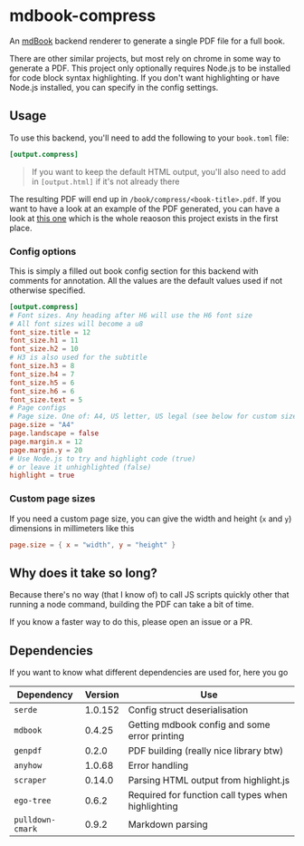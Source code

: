 # mdbook-compress

An [mdBook](https://github.com/rust-lang/mdBook) backend renderer to generate a single PDF file for a full book.

There are other similar projects, but most rely on chrome in some way to generate a PDF. This project only optionally
requires Node.js to be installed for code block syntax highlighting. If you don't want highlighting or have Node.js
installed, you can specify in the config settings.

## Usage

To use this backend, you'll need to add the following to your `book.toml` file:

```toml
[output.compress]
```

> If you want to keep the default HTML output, you'll also need to add in `[output.html]` if it's not already there

The resulting PDF will end up in `/book/compress/<book-title>.pdf`. If you want to have a look at an example of the PDF generated, you can have a look at [this one](https://github.com/heyitsdoodler/hbml/blob/main/docs/book/compress/HBML%20Tutorial.pdf) which is the whole reaoson this project exists in the first place.

### Config options

This is simply a filled out book config section for this backend with comments for annotation. All the values are the default values used if not otherwise specified.

```toml
[output.compress]
# Font sizes. Any heading after H6 will use the H6 font size
# All font sizes will become a u8
font_size.title = 12
font_size.h1 = 11
font_size.h2 = 10
# H3 is also used for the subtitle
font_size.h3 = 8
font_size.h4 = 7
font_size.h5 = 6
font_size.h6 = 6
font_size.text = 5
# Page configs
# Page size. One of: A4, US letter, US legal (see below for custom sizes)
page.size = "A4"
page.landscape = false
page.margin.x = 12
page.margin.y = 20
# Use Node.js to try and highlight code (true)
# or leave it unhighlighted (false)
highlight = true
```

### Custom page sizes

If you need a custom page size, you can give the width and height (`x` and `y`) dimensions in millimeters like this
```toml
page.size = { x = "width", y = "height" }
```

## Why does it take so long?

Because there's no way (that I know of) to call JS scripts quickly other that running a node command, building the PDF can take a bit of time.

If you know a faster way to do this, please open an issue or a PR.

## Dependencies

If you want to know what different dependencies are used for, here you go

| Dependency       | Version | Use                                                |
|------------------|---------|----------------------------------------------------|
| `serde`          | 1.0.152 | Config struct deserialisation                      |
| `mdbook`         | 0.4.25  | Getting mdbook config and some error printing      |
| `genpdf`         | 0.2.0   | PDF building (really nice library btw)             |
| `anyhow`         | 1.0.68  | Error handling                                     |
| `scraper`        | 0.14.0  | Parsing HTML output from highlight.js              |
| `ego-tree`       | 0.6.2   | Required for function call types when highlighting |
| `pulldown-cmark` | 0.9.2   | Markdown parsing                                   |
